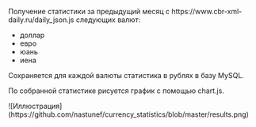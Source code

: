 <p>Получение статистики за предыдущий месяц с https://www.cbr-xml-daily.ru/daily_json.js следующих валют: 
<ul>
  <li>доллар</li>
  <li>евро</li>
  <li>юань</li>
  <li>иена</li>
</ul>
</p>
<p>Cохраняется для каждой валюты статистика в рублях в базу MySQL.</p>
<p>По собранной статистике рисуется график c помощью chart.js.</p>
![Иллюстрация](https://github.com/nastunef/currency_statistics/blob/master/results.png)
